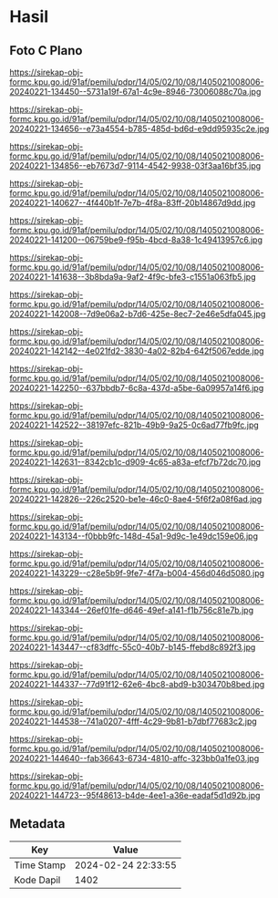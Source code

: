# Hasil

## Foto C Plano

https://sirekap-obj-formc.kpu.go.id/91af/pemilu/pdpr/14/05/02/10/08/1405021008006-20240221-134450--5731a19f-67a1-4c9e-8946-73006088c70a.jpg

https://sirekap-obj-formc.kpu.go.id/91af/pemilu/pdpr/14/05/02/10/08/1405021008006-20240221-134656--e73a4554-b785-485d-bd6d-e9dd95935c2e.jpg

https://sirekap-obj-formc.kpu.go.id/91af/pemilu/pdpr/14/05/02/10/08/1405021008006-20240221-134856--eb7673d7-9114-4542-9938-03f3aa16bf35.jpg

https://sirekap-obj-formc.kpu.go.id/91af/pemilu/pdpr/14/05/02/10/08/1405021008006-20240221-140627--4f440b1f-7e7b-4f8a-83ff-20b14867d9dd.jpg

https://sirekap-obj-formc.kpu.go.id/91af/pemilu/pdpr/14/05/02/10/08/1405021008006-20240221-141200--06759be9-f95b-4bcd-8a38-1c49413957c6.jpg

https://sirekap-obj-formc.kpu.go.id/91af/pemilu/pdpr/14/05/02/10/08/1405021008006-20240221-141638--3b8bda9a-9af2-4f9c-bfe3-c1551a063fb5.jpg

https://sirekap-obj-formc.kpu.go.id/91af/pemilu/pdpr/14/05/02/10/08/1405021008006-20240221-142008--7d9e06a2-b7d6-425e-8ec7-2e46e5dfa045.jpg

https://sirekap-obj-formc.kpu.go.id/91af/pemilu/pdpr/14/05/02/10/08/1405021008006-20240221-142142--4e021fd2-3830-4a02-82b4-642f5067edde.jpg

https://sirekap-obj-formc.kpu.go.id/91af/pemilu/pdpr/14/05/02/10/08/1405021008006-20240221-142250--637bbdb7-6c8a-437d-a5be-6a09957a14f6.jpg

https://sirekap-obj-formc.kpu.go.id/91af/pemilu/pdpr/14/05/02/10/08/1405021008006-20240221-142522--38197efc-821b-49b9-9a25-0c6ad77fb9fc.jpg

https://sirekap-obj-formc.kpu.go.id/91af/pemilu/pdpr/14/05/02/10/08/1405021008006-20240221-142631--8342cb1c-d909-4c65-a83a-efcf7b72dc70.jpg

https://sirekap-obj-formc.kpu.go.id/91af/pemilu/pdpr/14/05/02/10/08/1405021008006-20240221-142826--226c2520-be1e-46c0-8ae4-5f6f2a08f6ad.jpg

https://sirekap-obj-formc.kpu.go.id/91af/pemilu/pdpr/14/05/02/10/08/1405021008006-20240221-143134--f0bbb9fc-148d-45a1-9d9c-1e49dc159e06.jpg

https://sirekap-obj-formc.kpu.go.id/91af/pemilu/pdpr/14/05/02/10/08/1405021008006-20240221-143229--c28e5b9f-9fe7-4f7a-b004-456d046d5080.jpg

https://sirekap-obj-formc.kpu.go.id/91af/pemilu/pdpr/14/05/02/10/08/1405021008006-20240221-143344--26ef01fe-d646-49ef-a141-f1b756c81e7b.jpg

https://sirekap-obj-formc.kpu.go.id/91af/pemilu/pdpr/14/05/02/10/08/1405021008006-20240221-143447--cf83dffc-55c0-40b7-b145-ffebd8c892f3.jpg

https://sirekap-obj-formc.kpu.go.id/91af/pemilu/pdpr/14/05/02/10/08/1405021008006-20240221-144337--77d91f12-62e6-4bc8-abd9-b303470b8bed.jpg

https://sirekap-obj-formc.kpu.go.id/91af/pemilu/pdpr/14/05/02/10/08/1405021008006-20240221-144538--741a0207-4fff-4c29-9b81-b7dbf77683c2.jpg

https://sirekap-obj-formc.kpu.go.id/91af/pemilu/pdpr/14/05/02/10/08/1405021008006-20240221-144640--fab36643-6734-4810-affc-323bb0a1fe03.jpg

https://sirekap-obj-formc.kpu.go.id/91af/pemilu/pdpr/14/05/02/10/08/1405021008006-20240221-144723--95f48613-b4de-4ee1-a36e-eadaf5d1d92b.jpg


## Metadata

| Key        | Value               |
| ---------- | ------------------- |
| Time Stamp | 2024-02-24 22:33:55 |
| Kode Dapil | 1402                |



